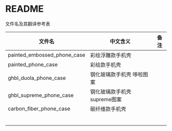 # README #

文件名及其翻译参考表

| 文件名                      | 中文含义                     | 备注 |
| --------------------------- | ---------------------------- | ---- |
| painted_embossed_phone_case | 彩绘浮雕款手机壳             |      |
| painted_phone_case          | 彩绘款手机壳                 |      |
| ghbl_duola_phone_case       | 钢化玻璃款手机壳 哆啦图案    |      |
| ghbl_supreme_phone_case     | 钢化玻璃款手机壳 supreme图案 |      |
| carbon_fiber_phone_case     | 碳纤维款手机壳               |      |
|                             |                              |      |
|                             |                              |      |
|                             |                              |      |
|                             |                              |      |
|                             |                              |      |
|                             |                              |      |

